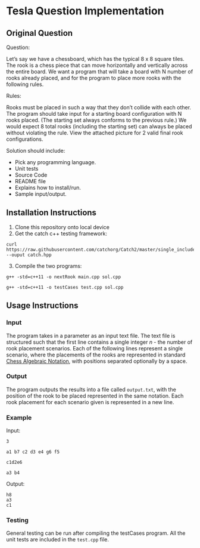 # Tesla Question Implementation

## Original Question

Question:

Let’s say we have a chessboard, which has the typical 8 x 8 square tiles.  The rook is a chess piece that can move horizontally and vertically across the entire board.  We want a program that will take a board with N number of rooks already placed, and for the program to place more rooks with the following rules.
 

Rules:

Rooks must be placed in such a way that they don’t collide with each other. 
The program should take input for a starting board configuration with N rooks placed.  (The starting set always conforms to the previous rule.)
We would expect 8 total rooks (including the starting set) can always be placed without violating the rule.
View the attached picture for 2 valid final rook configurations.
  
Solution should include:

- Pick any programming language.
- Unit tests
- Source Code
- README file
- Explains how to install/run.
- Sample input/output.

## Installation Instructions

1. Clone this repository onto local device
2. Get the catch c++ testing framework: 
```
curl https://raw.githubusercontent.com/catchorg/Catch2/master/single_include/catch2/catch.hpp --ouput catch.hpp
```
3. Compile the two programs: 
```
g++ -std=c++11 -o nextRook main.cpp sol.cpp
```
```
g++ -std=c++11 -o testCases test.cpp sol.cpp
```

## Usage Instructions
### Input
The program takes in a parameter as an input text file. The text file is structured such that the first line contains a single integer _n_ - the number of rook placement scenarios. Each of the following lines represent a single scenario, where the placements of the rooks are represented in standard [Chess Algebraic Notation](https://en.wikipedia.org/wiki/Algebraic_notation_(chess)), with positions separated optionally by a space. 
### Output
The program outputs the results into a file called `output.txt`, with the position of the rook to be placed represented in the same notation. Each rook placement for each scenario given is represented in a new line. 

### Example 
Input:
```
3

a1 b7 c2 d3 e4 g6 f5

c1d2e6

a3 b4
```
Output:
```
h8
a3
c1
```

### Testing
General testing can be run after compiling the testCases program. All the unit tests are included in the `test.cpp` file.
